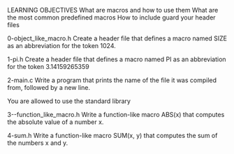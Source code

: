 LEARNING OBJECTIVES
What are macros and how to use them
What are the most common predefined macros
How to include guard your header files

0-object_like_macro.h
Create a header file that defines a macro named SIZE as an abbreviation for the token 1024.

1-pi.h
Create a header file that defines a macro named PI as an abbreviation for the token 3.14159265359

2-main.c
Write a program that prints the name of the file it was compiled from, followed by a new line.

You are allowed to use the standard library

3--function_like_macro.h
Write a function-like macro ABS(x) that computes the absolute value of a number x.

4-sum.h
Write a function-like macro SUM(x, y) that computes the sum of the numbers x and y.
